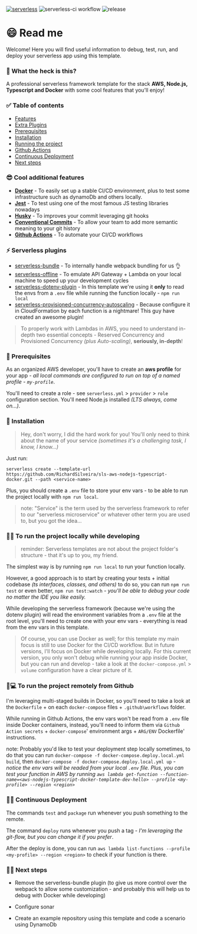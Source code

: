 [![serverless](http://public.serverless.com/badges/v3.svg)](http://www.serverless.com)
![serverless-ci workflow](https://github.com/RichardSilveira/sls-aws-nodejs-typescript-docker/actions/workflows/serverless-ci.yml/badge.svg)
![release](https://img.shields.io/github/v/tag/RichardSilveira/sls-aws-nodejs-typescript-docker?include_prereleases)


# 😄 Read me

Welcome! Here you will find useful information to debug, test, run, and deploy your serverless app using this template.

### 🤔 What the heck is this?

A professional serverless framework template for the stack **AWS, Node.js, Typescript and Docker** with some cool features that you'll enjoy!

### ✅ Table of contents
- [Features](#-cool-additional-features)
- [Extra Plugins](#-serverless-plugins)
- [Prerequisites](#-prerequisites)
- [Installation](#-installation)
- [Running the project](#-to-run-the-project-locally-while-developing)
- [Github Actions](#-to-run-the-project-remotely-from-github)
- [Continuous Deployment](#-continuous-deployment)
- [Next steps](#-next-steps)

### 😎 Cool additional features

- **[Docker](https://docs.docker.com/get-started/overview/)** - To easily set up a stable CI/CD environment, plus to test some infrastructure such as dynamoDb and others locally.
- **[Jest](https://jestjs.io/)** - To test using one of the most famous JS testing libraries nowadays
- **[Husky](https://typicode.github.io/husky/#/)** - To improves your commit leveraging git hooks
- **[Conventional Commits](https://www.conventionalcommits.org/en/)** - To allow your team to add more semantic meaning to your git history
- **[Github Actions](https://github.com/features/actions)** - To automate your CI/CD workflows

### ⚡ Serverless plugins

  - [serverless-bundle](https://www.npmjs.com/package/serverless-bundle) - To internally handle webpack bundling for us 👌
  - [serverless-offline](https://www.npmjs.com/package/serverless-offline) - To emulate API Gateway + Lambda on your local machine to speed up your development cycles
  - [serverless-dotenv-plugin](https://www.npmjs.com/package/serverless-dotenv-plugin) - In this template we're using it **only** to read the envs from a `.env` file while running the function locally - `npm run local` 
  - [serverless-provisioned-concurrency-autoscaling](https://medium.com/neiman-marcus-tech/serverless-provisioned-concurrency-autoscaling-3d8ec23d10c) - Because configure it in CloudFormation by each function is a nightmare! This guy have created an awesome plugin!

  > To properly work with Lambdas in AWS, you need to understand in-depth two essential concepts - Reserved Concurrency and Provisioned Concurrency *(plus Auto-scaling)*, **seriously, in-depth**!

### 🎯 Prerequisites

As an organized AWS developer, you'll have to create an **aws profile** for your app - *all local commands are configured to run on top of a named profile - `my-profile`*.

You'll need to create a role - see `serverless.yml` > `provider` > `role` configuration section.
You'll need Node.js installed *(LTS always, come on...)*.


### 🚀 Installation

> Hey, don't worry, I did the hard work for you! You'll only need to think about the name of your service *(sometimes it's a challenging task, I know, I know...)*

Just run:

`serverless create --template-url https://github.com/RichardSilveira/sls-aws-nodejs-typescript-docker.git --path <service-name>`

Plus, you should create a `.env` file to store your env vars - to be able to run the project locally with `npm run local`.

> note: "Service" is the term used by the serverless framework to refer to our "serverless microservice" or whatever other term you are used to, but you got the idea...


### 🧑‍💻 To run the project locally while developing

> reminder: Serverless templates are not about the project folder's structure - that it's up to you, my friend.

The simplest way is by running `npm run local` to run your function locally.

However, a good approach is to start by creating your tests + initial codebase *(ts interfaces, classes, and others)* to do so, you can run `npm run test` or even better, `npm run test:watch` - *you'll be able to debug your code no matter the IDE you like easily.*

While developing the serverless framework (because we're using the dotenv plugin) will read the environment variables from a `.env` file at the root level, you'll need to create one with your env vars - everything is read from the env vars in this template.

> Of course, you can use Docker as well; for this template my main focus is still to use Docker for the CI/CD workflow. But in future versions, I'll focus on Docker while developing locally. For this current version, you only won't debug while running your app inside Docker, but you can run and develop - take a look at the `docker-compose.yml` > `volume` configuration have a clear picture of it.

### 🤖💻 To run the project remotely from Github

I'm leveraging multi-staged builds in Docker, so you'll need to take a look at the `Dockerfile` + on each `docker-compose` files + `.github\workflows` folder.

While running in Github Actions, the env vars won't be read from a `.env` file inside Docker containers, instead, you'll need to inform them via `Github Action secrets` + `docker-compose`' environment args + `ARG/ENV` Dockerfile' instructions.

note: Probably you'd like to test your deployment step locally sometimes, to do that you can run `docker-compose -f docker-compose.deploy.local.yml build`, then `docker-compose -f docker-compose.deploy.local.yml up` - *notice the env vars will be readed from your local `.env` file. Plus, you can test your function in AWS by running `aws lambda get-function --function-name=<aws-nodejs-typescript-docker-template-dev-hello> --profile <my-profile> --region <region>`*  

### 😵‍💫 Continuous Deployment

The commands `test` and `package` run whenever you push something to the remote.

The command `deploy` runs whenever you push a tag - *I'm leveraging the git-flow, but you can change it if you prefer*.

After the deploy is done, you can run `aws lambda list-functions --profile <my-profile> --region <region>` to check if your function is there.


### 👨‍🔧 Next steps

- Remove the serverless-bundle plugin (to give us more control over the webpack to allow some customization - and probably this will help us to debug with Docker while developing)

- Configure sonar

- Create an example repository using this template and code a scenario using DynamoDb
